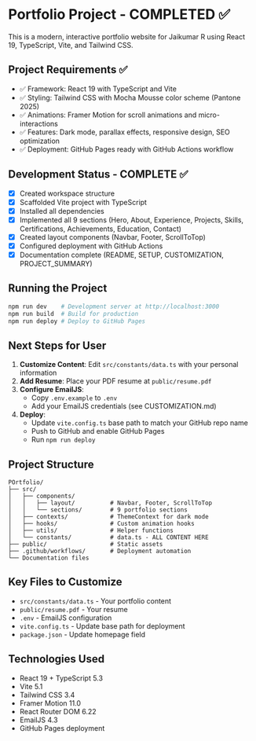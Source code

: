 # Portfolio Project - COMPLETED ✅

This is a modern, interactive portfolio website for Jaikumar R using React 19, TypeScript, Vite, and Tailwind CSS.

## Project Requirements ✅
- ✅ Framework: React 19 with TypeScript and Vite
- ✅ Styling: Tailwind CSS with Mocha Mousse color scheme (Pantone 2025)
- ✅ Animations: Framer Motion for scroll animations and micro-interactions
- ✅ Features: Dark mode, parallax effects, responsive design, SEO optimization
- ✅ Deployment: GitHub Pages ready with GitHub Actions workflow

## Development Status - COMPLETE ✅
- [x] Created workspace structure
- [x] Scaffolded Vite project with TypeScript
- [x] Installed all dependencies
- [x] Implemented all 9 sections (Hero, About, Experience, Projects, Skills, Certifications, Achievements, Education, Contact)
- [x] Created layout components (Navbar, Footer, ScrollToTop)
- [x] Configured deployment with GitHub Actions
- [x] Documentation complete (README, SETUP, CUSTOMIZATION, PROJECT_SUMMARY)

## Running the Project
```bash
npm run dev    # Development server at http://localhost:3000
npm run build  # Build for production
npm run deploy # Deploy to GitHub Pages
```

## Next Steps for User
1. **Customize Content**: Edit `src/constants/data.ts` with your personal information
2. **Add Resume**: Place your PDF resume at `public/resume.pdf`
3. **Configure EmailJS**: 
   - Copy `.env.example` to `.env`
   - Add your EmailJS credentials (see CUSTOMIZATION.md)
4. **Deploy**: 
   - Update `vite.config.ts` base path to match your GitHub repo name
   - Push to GitHub and enable GitHub Pages
   - Run `npm run deploy`

## Project Structure
```
POrtfolio/
├── src/
│   ├── components/
│   │   ├── layout/          # Navbar, Footer, ScrollToTop
│   │   └── sections/        # 9 portfolio sections
│   ├── contexts/            # ThemeContext for dark mode
│   ├── hooks/               # Custom animation hooks
│   ├── utils/               # Helper functions
│   └── constants/           # data.ts - ALL CONTENT HERE
├── public/                  # Static assets
├── .github/workflows/       # Deployment automation
└── Documentation files
```

## Key Files to Customize
- `src/constants/data.ts` - Your portfolio content
- `public/resume.pdf` - Your resume
- `.env` - EmailJS configuration
- `vite.config.ts` - Update base path for deployment
- `package.json` - Update homepage field

## Technologies Used
- React 19 + TypeScript 5.3
- Vite 5.1
- Tailwind CSS 3.4
- Framer Motion 11.0
- React Router DOM 6.22
- EmailJS 4.3
- GitHub Pages deployment
